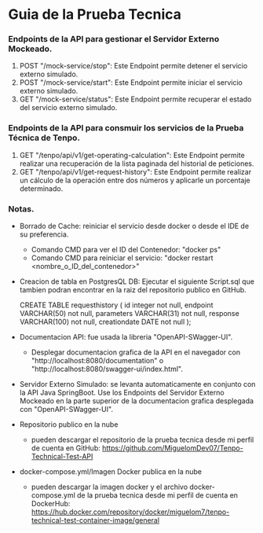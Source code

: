 # Guia de la Prueba Tecnica

### Endpoints de la API para gestionar el Servidor Externo Mockeado.

1. POST "/mock-service/stop":  Este Endpoint permite detener el servicio externo simulado.
2. POST "/mock-service/start":  Este Endpoint permite iniciar el servicio externo simulado.
3. GET  "/mock-service/status":  Este Endpoint permite recuperar el estado del servicio externo simulado.


### Endpoints de la API para consmuir los servicios de la Prueba Técnica de Tenpo.

1. GET  "/tenpo/api/v1/get-operating-calculation":   Este Endpoint permite realizar una recuperación de la lista paginada del historial de peticiones.
2. GET  "/tenpo/api/v1/get-request-history":        Este Endpoint permite realizar un cálculo de la operación entre dos números y aplicarle un porcentaje determinado.


### Notas.

* Borrado de Cache: reiniciar el servicio desde docker o desde el IDE de su preferencia.
	- Comando CMD para ver el ID del Contenedor:   "docker ps"
	- Comando CMD para reiniciar el servicio: 		"docker restart <nombre_o_ID_del_contenedor>"

* Creacion de tabla en PostgresQL DB:   Ejecutar el siguiente Script.sql que tambien podran encontrar en la raiz del repositorio publico en GitHub.

	CREATE TABLE requesthistory (
  		id integer not null,
  		endpoint VARCHAR(50) not null,
  		parameters VARCHAR(31) not null,
  		response VARCHAR(100) not null,
  		creationdate DATE not null
	);

* Documentacion API: fue usada la libreria "OpenAPI-SWagger-UI".
	- Desplegar documentacion grafica de la API en el navegador con "http://localhost:8080/documentation" o "http://localhost:8080/swagger-ui/index.html".

* Servidor Externo Simulado: se levanta automaticamente en conjunto con la API Java SpringBoot. Use los Endpoints del Servidor Externo Mockeado 
en la parte superior de la documentacion grafica desplegada con "OpenAPI-SWagger-UI".

* Repositorio publico en la nube
	- pueden descargar el repositorio de la prueba tecnica desde mi perfil de cuenta en GitHub:  https://github.com/MiguelomDev07/Tenpo-Technical-Test-API

* docker-compose.yml/Imagen Docker publica en la nube
	- pueden descargar la imagen docker y el archivo docker-compose.yml de la prueba tecnica desde mi perfil de cuenta en DockerHub:  https://hub.docker.com/repository/docker/miguelom7/tenpo-technical-test-container-image/general